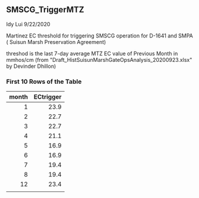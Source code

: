 ## SMSCG_TriggerMTZ
Idy Lui 9/22/2020

Martinez EC threshold for triggering SMSCG operation for D-1641 and SMPA ( Suisun Marsh Preservation Agreement)

threshod is the last 7-day average MTZ EC value of Previous Month in mmhos/cm (from "Draft_HistSuisunMarshGateOpsAnalysis_20200923.xlsx" by Devinder Dhillon)

### First 10 Rows of the Table
|   month |   ECtrigger |
|--------:|------------:|
|       1 |        23.9 |
|       2 |        22.7 |
|       3 |        22.7 |
|       4 |        21.1 |
|       5 |        16.9 |
|       6 |        16.9 |
|       7 |        19.4 |
|       8 |        19.4 |
|      12 |        23.4 |
|         |             |